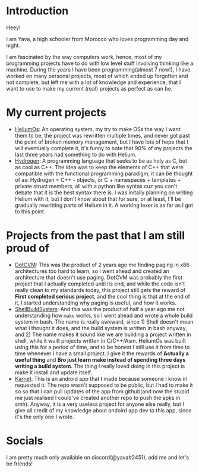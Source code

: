 # Introduction
Heey!

I am Yava, a high schooler from Morocco who loves programming day and night.

I am fascinated by the way computers work, hence, most of my programming projects have to do with low level stuff involving thinking like a machine. During the years I have been programming(almost 7 now!), I have worked on many personal projects, most of which ended up forgotten and not complete, but left me with a lot of knowledge and experience, that I want to use to make my current (real) projects as perfect as can be.

# My current projects
  - [HeliumOs](https://github.com/YavaCoco/HeliumOS): An operating system, my try to make OSs the way I want them to be, the project was rewritten multiple times, and never got past the point of broken memory management, but I have lots of hope that I will eventually complete it, it's funny to note that 90% of my projects the last three years had something to do with Helium.
  - [Hydrogen](https://github.com/YavaCoco/Hydrogen): A programming language that seeks to be as holy as C, but as cool as C++. The idea was to keep the elements of C++ that were compatible with the functional programming paradigm, it can be thought of as: Hydrogen = C++ - objects, or C + namespaces + templates + private struct members, all with a python like syntax cuz you can't debate that it is the best syntax there is. I was initally planning on writing Helium with it, but I don't know about that for sure, or at least, I'll be gradually rewritting parts of Helium in it. A working lexer is as far as I got to this point.

# Projects from the past that I am still proud of
  - [DotCVM](https://github.com/YavaCoco/DotCVM): This was the product of 2 years ago me finding paging in x86 architectures too hard to learn, so I went ahead and created an architecture that doesn't use paging. DotCVM was probably the first project that I actually completed until its end, and while the code isn't really clean to my standards today, this project still gets the reward of **First completed serious project**, and the cool thing is that at the end of it, I started understanding why paging is useful, and how it works.
  - [ShellBuildSystem](https://github.com/YavaCoco/ShellBuildSystem): And this was the product of half a year ago me not understanding how `make` works, so I went ahead and wrote a whole build system in bash. The name is really awkward, since 1) Shell doesn't mean what I thought it does, and the build system is written in bash anyway, and 2) The name makes it sound like we are building a project written in shell, while it wuilt projects written in C/C++/Asm. HeliumOs was built using this for a period of time, and to be honest I still use it from time to time whenever I have a small project. I give it the rewards of **Actually a useful thing** and **Bro just learn make instead of spending three days writing a build system**. The thing I really loved doing in this project is make it install and update itself.
  - [Karnet](https://github.com/YavaCoco/Karnet): This is an android app that I made because someone I know irl requested it. The repo wasn't supposed to be public, but I had to make it so so that I can pull updates of the app from github(and now the stupid me just realised I could've created another repo to push the apks in smh). Anyway, it is a very useless project for anyone else really, but I give all credit of my knowledge about andoird app dev to this app, since it's the only one I wrote.

# Socials
I am pretty much only available on discord(@yava#2451), add me and let's be friends!
